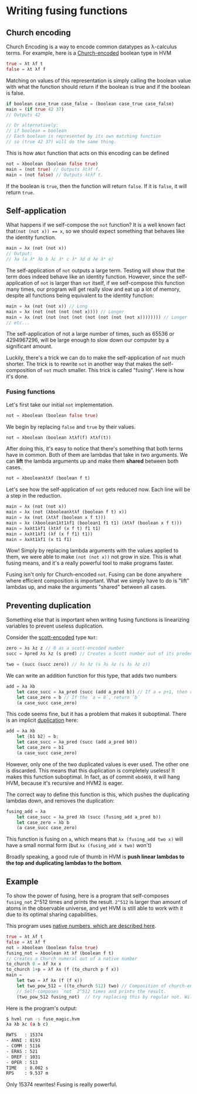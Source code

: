 # Writing fusing functions
## Church encoding
Church Encoding is a way to encode common datatypes as λ-calculus terms. For example, here is a [Church-encoded](https://en.wikipedia.org/wiki/Church_encoding) boolean type in HVM
```rs
true = λt λf t
false = λt λf f
```
Matching on values of this representation is simply calling the boolean value with what the function should return if the boolean is true and if the boolean is false.
```rs
if boolean case_true case_false = (boolean case_true case_false)
main = (if true 42 37)
// Outputs 42

// Or alternatively:
// if boolean = boolean
// Each boolean is represented by its own matching function
// so (true 42 37) will do the same thing.
```

This is how  a`Not` function that acts on this encoding can be defined
```rs
not = λboolean (boolean false true)
main = (not true) // Outputs λtλf f.
main = (not false) // Outputs λtλf t.
```
If the boolean is `true`, then the function will return `false`. If it is `false`, it will return `true`.

## Self-application

What happens if we self-compose the `not` function? It is a well known fact that`(not (not x)) == x`, so we should expect something that behaves like the identity function.
```rs
main = λx (not (not x))
// Output:
// λa (a λ* λb b λc λ* c λ* λd d λe λ* e)
```
The self-application of `not` outputs a large term. Testing will show that the term does indeed behave like an identity function. However, since the self-application of `not` is larger than `not` itself, if we self-compose this function many times, our program will get really slow and eat up a lot of memory, despite all functions being equivalent to the identity function:
```rs
main = λx (not (not x)) // Long
main = λx (not (not (not (not x)))) // Longer
main = λx (not (not (not (not (not (not (not (not x)))))))) // Longer
// etc...
```
The self-application of not a large number of times, such as 65536 or 4294967296, will be large enough to slow down our computer by a significant amount.

Luckily, there's a trick we can do to make the self-application of `not` much shorter. The trick is to rewrite `not` in another way that makes the self-composition of `not` much smaller. This trick is called "fusing". Here is how it's done.

### Fusing functions
Let's first take our initial `not` implementation.
```rs
not = λboolean (boolean false true)
```
We begin by replacing `false` and `true` by their values.
```rs
not = λboolean (boolean λtλf(f) λtλf(t))
```
After doing this, it's easy to notice that there's something that both terms have in common. Both of them are lambdas that take in two arguments. We can **lift** the lambda arguments up and make them **shared** between both cases.
```rs
not = λbooleanλtλf (boolean f t)
```
Let's see how the self-application of `not` gets reduced now. Each line will be a step in the reduction.
```rs
main = λx (not (not x))
main = λx (not (λbooleanλtλf (boolean f t) x))
main = λx (not (λtλf (boolean x f t)))
main = λx (λboolean1λt1λf1 (boolean1 f1 t1) (λtλf (boolean x f t)))
main = λxλt1λf1 (λtλf (x f t) f1 t1)
main = λxλt1λf1 (λf (x f f1) t1))
main = λxλt1λf1 (x t1 f1)
```
Wow! Simply by replacing lambda arguments with the values applied to them, we were able to make `(not (not x))` not grow in size. This is what fusing means, and it's a really powerful tool to make programs faster.

Fusing isn't only for Church-encoded `not`. Fusing can be done anywhere where efficient composition is important. What we simply have to do is "lift" lambdas up, and make the arguments "shared" between all cases.

## Preventing duplication

Something else that is important when writing fusing functions is linearizing variables to prevent useless duplication.

Consider the [scott-encoded](https://crypto.stanford.edu/~blynn/compiler/scott.html) type `Nat`:

```rs
zero = λs λz z // 0 as a scott-encoded number
succ = λpred λs λz (s pred) // Creates a Scott number out of its predecessor

two = (succ (succ zero)) // λs λz (s λs λz (s λs λz z))
```

We can write an addition function for this type, that adds two numbers

```rs
add = λa λb
	let case_succ = λa_pred (succ (add a_pred b)) // If a = p+1, then return (p+b)+1
	let case_zero = b // If the `a = 0`, return `b`
	(a case_succ case_zero)
```

This code seems fine, but it has a problem that makes it suboptimal. There is an implicit [duplication](dups-and-sups.md) here:

```rs
add = λa λb
	let {b1 b2} = b;
	let case_succ = λa_pred (succ (add a_pred b0))
	let case_zero = b1
	(a case_succ case_zero)
```

However, only one of the two duplicated values is ever used. The other one is discarded. This means that this duplication is completely useless! It makes this function suboptimal. In fact, as of commit `ebd469`, it will hang HVM, because it's recursive and HVM2 is eager.

The correct way to define this function is this, which pushes the duplicating lambdas down, and removes the duplication:

```rs
fusing_add = λa
	let case_succ = λa_pred λb (succ (fusing_add a_pred b))
	let case_zero = λb b
	(a case_succ case_zero)
```

This function is fusing on `a`, which means that `λx (fusing_add two x)` will have a small normal form (but `λx (fusing_add x two)` won't)

Broadly speaking, a good rule of thumb in HVM is **push linear lambdas to the top and duplicating lambdas to the bottom**.

## Example

To show the power of fusing, here is a program that self-composes `fusing_not` 2^512 times and prints the result. `2^512` is larger than amount of atoms in the observable universe, and yet HVM is still able to work with it due to its optimal sharing capabilities.

This program uses [native numbers, which are described here](native-numbers.md).
```rs
true = λt λf t
false = λt λf f
not = λboolean (boolean false true)
fusing_not = λboolean λt λf (boolean f t)
// Creates a Church numeral out of a native number
to_church 0 = λf λx x
to_church 1+p = λf λx (f (to_church p f x))
main =
	let two = λf λx (f (f x))
	let two_pow_512 = ((to_church 512) two) // Composition of church-encoded numbers is equivalent to exponentiation.
	// Self-composes `not` 2^512 times and prints the result.
	(two_pow_512 fusing_not)  // try replacing this by regular not. Will it still work?
```
Here is the program's output:
```bash
$ hvml run -s fuse_magic.hvm
λa λb λc (a b c)

RWTS   : 15374
- ANNI : 8193
- COMM : 5116
- ERAS : 521
- DREF : 1031
- OPER : 513
TIME   : 0.002 s
RPS    : 9.537 m
```
Only 15374 rewrites! Fusing is really powerful.
